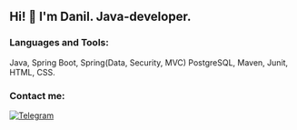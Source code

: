 ## Hi! 👋 I'm Danil. Java-developer.

### Languages and Tools:
Java, Spring Boot, Spring(Data, Security, MVC) PostgreSQL, Maven, Junit, HTML, CSS.

### Contact me:
[![Telegram](https://img.shields.io/badge/-Telegram-blue?style=for-the-badge&logo=telegram&logoColor=white)](https://t.me/Danil_Linnik) 

<!--
**LinnikDanil/LinnikDanil** is a ✨ _special_ ✨ repository because its `README.md` (this file) appears on your GitHub profile.

Here are some ideas to get you started:

- 🔭 I’m currently working on ...
- 🌱 I’m currently learning ...
- 👯 I’m looking to collaborate on ...
- 🤔 I’m looking for help with ...
- 💬 Ask me about ...
- 📫 How to reach me: ...
- 😄 Pronouns: ...
- ⚡ Fun fact: ...
-->
